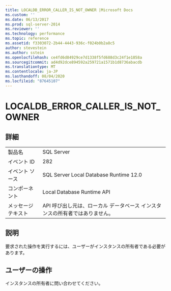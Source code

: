 ```yaml
---
title: LOCALDB_ERROR_CALLER_IS_NOT_OWNER |Microsoft Docs
ms.custom: ''
ms.date: 06/13/2017
ms.prod: sql-server-2014
ms.reviewer: ''
ms.technology: performance
ms.topic: reference
ms.assetid: f3303072-2b44-4443-936c-f024b0b2a8c5
author: stevestein
ms.author: sstein
ms.openlocfilehash: ce4fd6d84929ce7d1338f5fd688d3c24f1e1858a
ms.sourcegitcommit: ad4d92dce894592a259721a1571b1d8736abacdb
ms.translationtype: MT
ms.contentlocale: ja-JP
ms.lasthandoff: 08/04/2020
ms.locfileid: "87645107"
---
```

# <a name="localdb_error_caller_is_not_owner"></a>LOCALDB_ERROR_CALLER_IS_NOT_OWNER
    
## <a name="details"></a>詳細  
  
|||  
|-|-|  
|製品名|SQL Server|  
|イベント ID|282|  
|イベント ソース|SQL Server Local Database Runtime 12.0|  
|コンポーネント|Local Database Runtime API|  
|メッセージ テキスト|API 呼び出し元は、ローカル データベース インスタンスの所有者ではありません。|  
  
## <a name="explanation"></a>説明  
 要求された操作を実行するには、ユーザーがインスタンスの所有者である必要があります。  
  
## <a name="user-action"></a>ユーザーの操作  
 インスタンスの所有者に問い合わせてください。  
  
  
